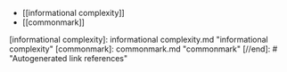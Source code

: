 - [[informational complexity]]
- [[commonmark]]

[//begin]: # "Autogenerated link references for markdown compatibility"
[informational complexity]: informational complexity.md "informational complexity"
[commonmark]: commonmark.md "commonmark"
[//end]: # "Autogenerated link references"